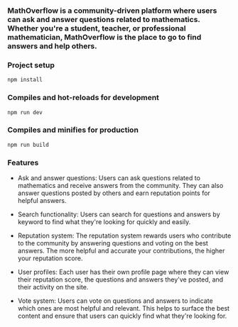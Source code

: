 
### MathOverflow is a community-driven platform where users can ask and answer questions related to mathematics. Whether you're a student, teacher, or professional mathematician, MathOverflow is the place to go to find answers and help others.

### Project setup
```
npm install
```
### Compiles and hot-reloads for development
```
npm run dev
```
### Compiles and minifies for production
```
npm run build
```

### Features
- Ask and answer questions: Users can ask questions related to mathematics and receive answers from the community. They can also answer questions posted by others and earn reputation points for helpful answers.

- Search functionality: Users can search for questions and answers by keyword to find what they're looking for quickly and easily.

- Reputation system: The reputation system rewards users who contribute to the community by answering questions and voting on the best answers. The more helpful and accurate your contributions, the higher your reputation score.

- User profiles: Each user has their own profile page where they can view their reputation score, the questions and answers they've posted, and their activity on the site.

- Vote system: Users can vote on questions and answers to indicate which ones are most helpful and relevant. This helps to surface the best content and ensure that users can quickly find what they're looking for.
